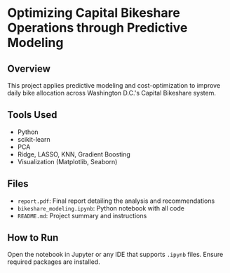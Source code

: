 # Optimizing Capital Bikeshare Operations through Predictive Modeling

## Overview
This project applies predictive modeling and cost-optimization to improve daily bike allocation across Washington D.C.'s Capital Bikeshare system.

## Tools Used
- Python
- scikit-learn
- PCA
- Ridge, LASSO, KNN, Gradient Boosting
- Visualization (Matplotlib, Seaborn)

## Files
- `report.pdf`: Final report detailing the analysis and recommendations
- `bikeshare_modeling.ipynb`: Python notebook with all code
- `README.md`: Project summary and instructions

## How to Run
Open the notebook in Jupyter or any IDE that supports `.ipynb` files. Ensure required packages are installed.
